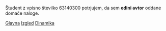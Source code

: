 Študent z vpisno številko 63140300 potrjujem, da sem __edini avtor__ oddane domače naloge.

[Glavna](https://rawgit.com/tabal5000/stroboskop/master/stroboskop.html)
[Izgled](https://rawgit.com/tabal5000/stroboskop/izgled/stroboskop.html)
[Dinamika](https://rawgit.com/tabal5000/stroboskop/dinamika/stroboskop.html)